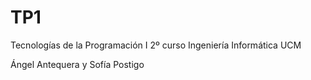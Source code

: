 # TP1 
Tecnologías de la Programación I 
2º curso Ingeniería Informática UCM

Ángel Antequera y Sofía Postigo
